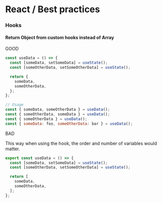 # React / Best practices

### Hooks

#### Return Object from custom hooks instead of Array

GOOD

```js
const useData = () => {
  const [someData, setSomeData] = useState();
  const [someOtherData, setSomeOtherData] = useState();

  return {
    someData,
    someOtherData,
  };
};

// Usage
const { someData, someOtherData } = useData();
const { someOtherData, someData } = useData();
const { someOtherData } = useData();
const { someData: foo, someOtherData: bar } = useData();
```

BAD

This way when using the hook, the order and number of variables would matter.

```js
export const useData = () => {
  const [someData, setSomeData] = useState();
  const [someOtherData, setSomeOtherData] = useState();

  return [
    someData,
    someOtherData,
  ];
};
```
